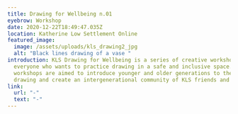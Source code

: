 ```yaml
---
title: Drawing for Wellbeing n.01
eyebrow: Workshop
date: 2020-12-22T18:49:47.035Z
location: Katherine Low Settlement Online
featured_image:
  image: /assets/uploads/kls_drawing2_jpg
  alt: "Black lines drawing of a vase "
introduction: KLS Drawing for Wellbeing is a series of creative workshops for
  everyone who wants to practice drawing in a safe and inclusive space. The
  workshops are aimed to introduce younger and older generations to the art of
  drawing and create an intergenerational community of KLS friends and artists.
link:
  url: "-"
  text: "-"
---
```

